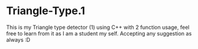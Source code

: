 # Triangle-Type.1
This is my Triangle type detector (1) using C++ with 2 function usage, feel free to learn from it as I am a student my self. Accepting any suggestion as always :D
